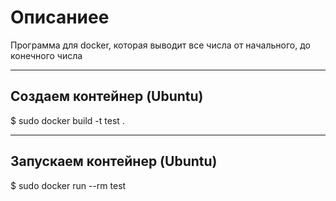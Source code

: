 # Описаниее
Программа для docker, которая выводит все числа от начального, до конечного числа

---------------------

## Создаем контейнер (Ubuntu)
$ sudo docker build -t test .

---------------------

## Запускаем контейнер (Ubuntu)
$ sudo docker run --rm test

